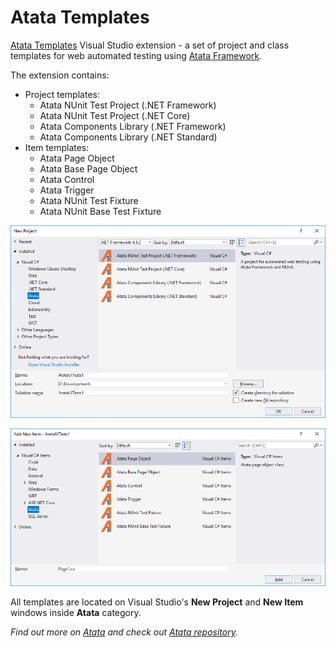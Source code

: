 # Atata Templates

[Atata Templates](https://marketplace.visualstudio.com/items?itemName=YevgeniyShunevych.AtataTemplates) Visual Studio extension - a set of project and class templates for web automated testing using [Atata Framework](https://atata-framework.github.io/).

The extension contains:

- Project templates:
  - Atata NUnit Test Project (.NET Framework)
  - Atata NUnit Test Project (.NET Core)
  - Atata Components Library (.NET Framework)
  - Atata Components Library (.NET Standard)
- Item templates:
  - Atata Page Object
  - Atata Base Page Object
  - Atata Control
  - Atata Trigger
  - Atata NUnit Test Fixture
  - Atata NUnit Base Test Fixture

![Add New Project window](images/new-project-window.png)

![Add New Item window](images/new-item-window.png)

All templates are located on Visual Studio's **New Project** and **New Item** windows inside **Atata** category.

*Find out more on [Atata](https://atata-framework.github.io/) and check out [Atata repository](https://github.com/atata-framework/atata).*